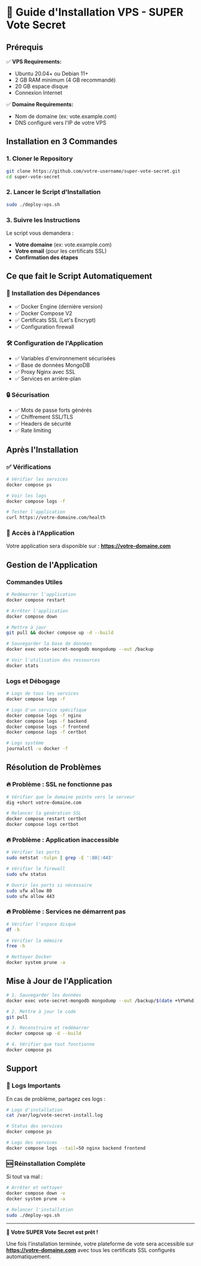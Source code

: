 # 🚀 Guide d'Installation VPS - SUPER Vote Secret

## Prérequis

✅ **VPS Requirements:**
- Ubuntu 20.04+ ou Debian 11+
- 2 GB RAM minimum (4 GB recommandé)
- 20 GB espace disque
- Connexion Internet

✅ **Domaine Requirements:**
- Nom de domaine (ex: vote.example.com)
- DNS configuré vers l'IP de votre VPS

## Installation en 3 Commandes

### 1. Cloner le Repository
```bash
git clone https://github.com/votre-username/super-vote-secret.git
cd super-vote-secret
```

### 2. Lancer le Script d'Installation
```bash
sudo ./deploy-vps.sh
```

### 3. Suivre les Instructions
Le script vous demandera :
- **Votre domaine** (ex: vote.example.com)
- **Votre email** (pour les certificats SSL)
- **Confirmation des étapes**

## Ce que fait le Script Automatiquement

### 🔧 Installation des Dépendances
- ✅ Docker Engine (dernière version)
- ✅ Docker Compose V2
- ✅ Certificats SSL (Let's Encrypt)
- ✅ Configuration firewall

### 🛠️ Configuration de l'Application
- ✅ Variables d'environnement sécurisées
- ✅ Base de données MongoDB
- ✅ Proxy Nginx avec SSL
- ✅ Services en arrière-plan

### 🔒 Sécurisation
- ✅ Mots de passe forts générés
- ✅ Chiffrement SSL/TLS
- ✅ Headers de sécurité
- ✅ Rate limiting

## Après l'Installation

### ✅ Vérifications
```bash
# Vérifier les services
docker compose ps

# Voir les logs
docker compose logs -f

# Tester l'application
curl https://votre-domaine.com/health
```

### 🎯 Accès à l'Application
Votre application sera disponible sur :
**https://votre-domaine.com**

## Gestion de l'Application

### Commandes Utiles
```bash
# Redémarrer l'application
docker compose restart

# Arrêter l'application  
docker compose down

# Mettre à jour
git pull && docker compose up -d --build

# Sauvegarder la base de données
docker exec vote-secret-mongodb mongodump --out /backup

# Voir l'utilisation des ressources
docker stats
```

### Logs et Débogage
```bash
# Logs de tous les services
docker compose logs -f

# Logs d'un service spécifique
docker compose logs -f nginx
docker compose logs -f backend
docker compose logs -f frontend
docker compose logs -f certbot

# Logs système
journalctl -u docker -f
```

## Résolution de Problèmes

### 🔥 Problème : SSL ne fonctionne pas
```bash
# Vérifier que le domaine pointe vers le serveur
dig +short votre-domaine.com

# Relancer la génération SSL
docker compose restart certbot
docker compose logs certbot
```

### 🔥 Problème : Application inaccessible
```bash
# Vérifier les ports
sudo netstat -tulpn | grep -E ':80|:443'

# Vérifier le firewall
sudo ufw status

# Ouvrir les ports si nécessaire
sudo ufw allow 80
sudo ufw allow 443
```

### 🔥 Problème : Services ne démarrent pas
```bash
# Vérifier l'espace disque
df -h

# Vérifier la mémoire
free -h

# Nettoyer Docker
docker system prune -a
```

## Mise à Jour de l'Application

```bash
# 1. Sauvegarder les données
docker exec vote-secret-mongodb mongodump --out /backup/$(date +%Y%m%d)

# 2. Mettre à jour le code
git pull

# 3. Reconstruire et redémarrer
docker compose up -d --build

# 4. Vérifier que tout fonctionne
docker compose ps
```

## Support

### 📧 Logs Importants
En cas de problème, partagez ces logs :
```bash
# Logs d'installation
cat /var/log/vote-secret-install.log

# Status des services
docker compose ps

# Logs des services
docker compose logs --tail=50 nginx backend frontend
```

### 🆘 Réinstallation Complète
Si tout va mal :
```bash
# Arrêter et nettoyer
docker compose down -v
docker system prune -a

# Relancer l'installation
sudo ./deploy-vps.sh
```

---

**🎉 Votre SUPER Vote Secret est prêt !**

Une fois l'installation terminée, votre plateforme de vote sera accessible sur **https://votre-domaine.com** avec tous les certificats SSL configurés automatiquement.